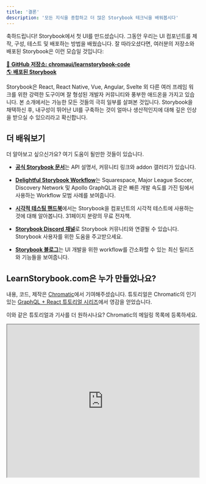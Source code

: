 ```yaml
---
title: '결론'
description: '모든 지식을 종합하고 더 많은 Storybook 테크닉을 배워봅시다'
---
```


축하드립니다! Storybook에서 첫 UI를 만드셨습니다. 그동안 우리는 UI 컴포넌트를 제작, 구성, 테스트 및 배포하는 방법을 배웠습니다. 잘 따라오셨다면, 여러분의 저장소와 배포된 Storybook은 이런 모습일 것입니다:

[📕 **GitHub 저장소: chromaui/learnstorybook-code**](https://github.com/chromaui/learnstorybook-code)
<br/>
[🌎 **배포된 Storybook**](https://clever-banach-415c03.netlify.app/)

Storybook은 React, React Native, Vue, Angular, Svelte 외 다른 여러 프레임 워크를 위한 강력한 도구이며 잘 형성된 개발자 커뮤니티와 풍부한 애드온을 가지고 있습니다. 본 소개에서는 가능한 모든 것들의 극히 일부를 살펴본 것입니다. Storybook을 채택하신 후, 내구성이 뛰어난 UI를 구축하는 것이 얼마나 생산적인지에 대해 깊은 인상을 받으실 수 있으리라고 확신합니다.

## 더 배워보기

더 알아보고 싶으신가요? 여기 도움이 될만한 것들이 있습니다.

- [**공식 Storybook 문서**](https://storybook.js.org/docs/react/get-started/introduction)는 API 설명서, 커뮤니티 링크와 addon 갤러리가 있습니다.

- [**Delightful Storybook Workflow**](https://www.chromatic.com/blog/the-delightful-storybook-workflow)는 Squarespace, Major League Soccer, Discovery Network 및 Apollo GraphQL과 같은 빠른 개발 속도를 가진 팀에서 사용하는 Workflow 모범 사례를 보여줍니다.

- [**시각적 테스팅 핸드북**](https://www.learnstorybook.com/visual-testing-handbook/)에서는
  Storybook을 컴포넌트의 시각적 테스트에 사용하는 것에 대해 알아봅니다. 31페이지 분량의 무료 전자책.

- [**Storybook Discord 채널**](https://discord.gg/UUt2PJb)로 Storybook 커뮤니티와 연결될 수 있습니다. Storybook 사용자를 위한 도움을 주고받으세요.

- [**Storybook 블로그**](https://medium.com/storybookjs)는 UI 개발을 위한 workflow를 간소화할 수 있는 최신 릴리즈와 기능들을 보여줍니다.

## LearnStorybook.com은 누가 만들었나요?

내용, 코드, 제작은 [Chromatic](https://www.chromatic.com/)에서 기여해주셨습니다. 튜토리얼은 Chromatic의 인기 있는 [GraphQL + React 튜토리얼 시리즈](https://www.chromatic.com/blog/graphql-react-tutorial-part-1-6)에서 영감을 얻었습니다.

이와 같은 튜토리얼과 기사를 더 원하시나요? Chromatic의 메일링 목록에 등록하세요.

<iframe style="height:400px;width:100%;max-width:800px;margin:0px auto;" src="https://upscri.be/bface0?as_embed"></iframe>
